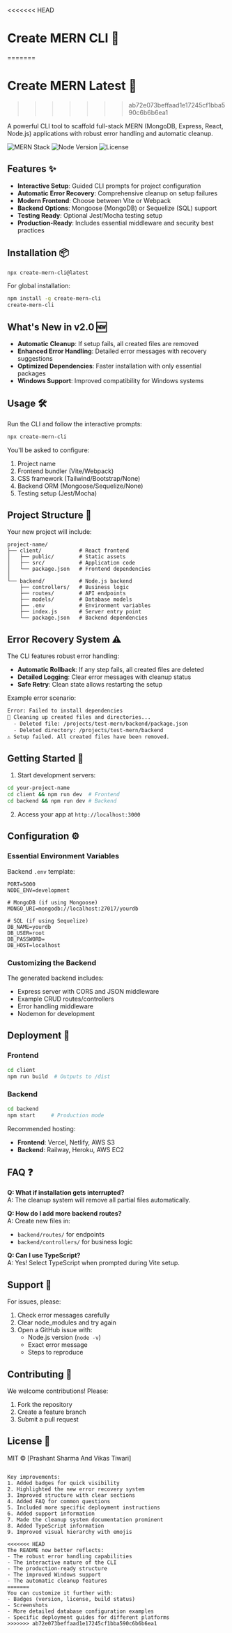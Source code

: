 <<<<<<< HEAD
# Create MERN CLI 🚀
=======

# Create MERN Latest 🚀
>>>>>>> ab72e073beffaad1e17245cf1bba590c6b6b6ea1

A powerful CLI tool to scaffold full-stack MERN (MongoDB, Express, React, Node.js) applications with robust error handling and automatic cleanup.

![MERN Stack](https://img.shields.io/badge/MERN-Stack-blue) 
![Node Version](https://img.shields.io/badge/node-%3E%3D14.0.0-brightgreen)
![License](https://img.shields.io/badge/license-MIT-green)

## Features ✨

- **Interactive Setup**: Guided CLI prompts for project configuration
- **Automatic Error Recovery**: Comprehensive cleanup on setup failures
- **Modern Frontend**: Choose between Vite or Webpack
- **Backend Options**: Mongoose (MongoDB) or Sequelize (SQL) support
- **Testing Ready**: Optional Jest/Mocha testing setup
- **Production-Ready**: Includes essential middleware and security best practices

## Installation 📦

```bash
npx create-mern-cli@latest
```

For global installation:
```bash
npm install -g create-mern-cli
create-mern-cli
```

## What's New in v2.0 🆕

- **Automatic Cleanup**: If setup fails, all created files are removed
- **Enhanced Error Handling**: Detailed error messages with recovery suggestions
- **Optimized Dependencies**: Faster installation with only essential packages
- **Windows Support**: Improved compatibility for Windows systems

## Usage 🛠️

Run the CLI and follow the interactive prompts:

```bash
npx create-mern-cli
```

You'll be asked to configure:
1. Project name
2. Frontend bundler (Vite/Webpack)
3. CSS framework (Tailwind/Bootstrap/None)
4. Backend ORM (Mongoose/Sequelize/None)
5. Testing setup (Jest/Mocha)

## Project Structure 📂

Your new project will include:

```
project-name/
├── client/            # React frontend
│   ├── public/        # Static assets
│   ├── src/           # Application code
│   └── package.json   # Frontend dependencies
│
└── backend/           # Node.js backend
    ├── controllers/   # Business logic
    ├── routes/        # API endpoints  
    ├── models/        # Database models
    ├── .env           # Environment variables
    ├── index.js       # Server entry point
    └── package.json   # Backend dependencies
```

## Error Recovery System ⚠️

The CLI features robust error handling:

- **Automatic Rollback**: If any step fails, all created files are deleted
- **Detailed Logging**: Clear error messages with cleanup status
- **Safe Retry**: Clean state allows restarting the setup

Example error scenario:
```bash
Error: Failed to install dependencies
🧹 Cleaning up created files and directories...
  - Deleted file: /projects/test-mern/backend/package.json
  - Deleted directory: /projects/test-mern/backend
⚠️ Setup failed. All created files have been removed.
```

## Getting Started 🏁

1. Start development servers:
```bash
cd your-project-name
cd client && npm run dev  # Frontend
cd backend && npm run dev # Backend
```

2. Access your app at `http://localhost:3000`

## Configuration ⚙️

### Essential Environment Variables

Backend `.env` template:
```env
PORT=5000
NODE_ENV=development

# MongoDB (if using Mongoose)
MONGO_URI=mongodb://localhost:27017/yourdb

# SQL (if using Sequelize)
DB_NAME=yourdb
DB_USER=root
DB_PASSWORD=
DB_HOST=localhost
```

### Customizing the Backend

The generated backend includes:
- Express server with CORS and JSON middleware
- Example CRUD routes/controllers
- Error handling middleware
- Nodemon for development

## Deployment 🚀

### Frontend
```bash
cd client
npm run build  # Outputs to /dist
```

### Backend
```bash
cd backend
npm start     # Production mode
```

Recommended hosting:
- **Frontend**: Vercel, Netlify, AWS S3
- **Backend**: Railway, Heroku, AWS EC2

## FAQ ❓

**Q: What if installation gets interrupted?**  
A: The cleanup system will remove all partial files automatically.

**Q: How do I add more backend routes?**  
A: Create new files in:
- `backend/routes/` for endpoints
- `backend/controllers/` for business logic

**Q: Can I use TypeScript?**  
A: Yes! Select TypeScript when prompted during Vite setup.

## Support 🛟

For issues, please:
1. Check error messages carefully
2. Clear node_modules and try again
3. Open a GitHub issue with:
   - Node.js version (`node -v`)
   - Exact error message
   - Steps to reproduce

## Contributing 🤝

We welcome contributions! Please:
1. Fork the repository
2. Create a feature branch
3. Submit a pull request

## License 📄

MIT © [Prashant Sharma And Vikas Tiwari]
```

Key improvements:
1. Added badges for quick visibility
2. Highlighted the new error recovery system
3. Improved structure with clear sections
4. Added FAQ for common questions
5. Included more specific deployment instructions
6. Added support information
7. Made the cleanup system documentation prominent
8. Added TypeScript information
9. Improved visual hierarchy with emojis

<<<<<<< HEAD
The README now better reflects:
- The robust error handling capabilities
- The interactive nature of the CLI
- The production-ready structure
- The improved Windows support
- The automatic cleanup features
=======
You can customize it further with:
- Badges (version, license, build status)
- Screenshots
- More detailed database configuration examples
- Specific deployment guides for different platforms
>>>>>>> ab72e073beffaad1e17245cf1bba590c6b6b6ea1
